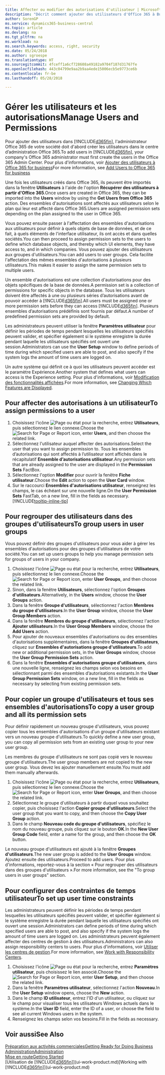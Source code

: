 ```yaml
---
title: Affecter ou modifier des autorisations d'utilisateur | Microsoft Docs
description: "Décrit comment ajouter des utilisateurs d'Office 365 à Business Central, puis affecte des autorisations, des droits d'accès, et des paramètres de sécurité."
author: SorenGP
ms.service: dynamics365-business-central
ms.topic: article
ms.devlang: na
ms.tgt_pltfrm: na
ms.workload: na
ms.search.keywords: access, right, security
ms.date: 05/24/2018
ms.author: sgroespe
ms.translationtype: HT
ms.sourcegitcommit: 4fceff1a6cf728608a49182a9704f187d31767fe
ms.openlocfilehash: 443c04799e9aa2b9aa4ede15006ecb5e9773ce6b
ms.contentlocale: fr-be
ms.lasthandoff: 05/28/2018

---
```

# <a name="manage-users-and-permissions"></a><span data-ttu-id="7f458-103">Gérer les utilisateurs et les autorisations</span><span class="sxs-lookup"><span data-stu-id="7f458-103">Manage Users and Permissions</span></span>
<span data-ttu-id="7f458-104">Pour ajouter des utilisateurs dans [!INCLUDE[d365fin](includes/d365fin_md.md)], l'administrateur Office 365 de votre société doit d'abord créer les utilisateurs dans le centre d’administration Office 365.</span><span class="sxs-lookup"><span data-stu-id="7f458-104">To add users in [!INCLUDE[d365fin](includes/d365fin_md.md)], your company's Office 365 administrator must first create the users in the Office 365 Admin Center.</span></span> <span data-ttu-id="7f458-105">Pour plus d'informations, voir [Ajouter des utilisateurs à Office 365 for business](https://support.office.com/en-us/article/Add-users-to-Office-365-for-business-435ccec3-09dd-4587-9ebd-2f3cad6bc2bc)</span><span class="sxs-lookup"><span data-stu-id="7f458-105">For more information, see [Add Users to Office 365 for business](https://support.office.com/en-us/article/Add-users-to-Office-365-for-business-435ccec3-09dd-4587-9ebd-2f3cad6bc2bc)</span></span>

<span data-ttu-id="7f458-106">Une fois les utilisateurs créés dans Office 365, ils peuvent être importés dans la fenêtre **Utilisateurs** à l'aide de l'option **Récupérer des utilisateurs à partir d'Office 365**.</span><span class="sxs-lookup"><span data-stu-id="7f458-106">Once users are created in Office 365, they can be imported into the **Users** window by using the **Get Users from Office 365** action.</span></span> <span data-ttu-id="7f458-107">Des ensembles d'autorisations sont affectés aux utilisateurs selon le plan qui leur est affecté dans Office 365.</span><span class="sxs-lookup"><span data-stu-id="7f458-107">Users are assigned permission sets depending on the plan assigned to the user in Office 365.</span></span>

<span data-ttu-id="7f458-108">Vous pouvez ensuite passer à l'affectation des ensembles d'autorisations aux utilisateurs pour définir à quels objets de base de données, et de ce fait, à quels éléments de l'interface utilisateur, ils ont accès et dans quelles sociétés.</span><span class="sxs-lookup"><span data-stu-id="7f458-108">You can then proceed to assign permission sets to the users to define which database objects, and thereby which UI elements, they have access to, and in which companies.</span></span> <span data-ttu-id="7f458-109">Vous pouvez ajouter des utilisateurs aux groupes d'utilisateurs.</span><span class="sxs-lookup"><span data-stu-id="7f458-109">You can add users to user groups.</span></span> <span data-ttu-id="7f458-110">Cela facilite l'affectation des mêmes ensembles d'autorisations à plusieurs utilisateurs.</span><span class="sxs-lookup"><span data-stu-id="7f458-110">This makes it easier to assign the same permission sets to multiple users.</span></span>

<span data-ttu-id="7f458-111">Un ensemble d'autorisations est une collection d'autorisations pour des objets spécifiques de la base de données.</span><span class="sxs-lookup"><span data-stu-id="7f458-111">A permission set is a collection of permissions for specific objects in the database.</span></span> <span data-ttu-id="7f458-112">Tous les utilisateurs doivent être affectés à une ou plusieurs séries d’autorisations avant de pouvoir accéder à [!INCLUDE[d365fin](includes/d365fin_md.md)].</span><span class="sxs-lookup"><span data-stu-id="7f458-112">All users must be assigned one or more permission sets before they can access [!INCLUDE[d365fin](includes/d365fin_md.md)].</span></span> <span data-ttu-id="7f458-113">Plusieurs ensembles d’autorisations prédéfinis sont fournis par défaut.</span><span class="sxs-lookup"><span data-stu-id="7f458-113">A number of predefined permission sets are provided by default.</span></span>  

<span data-ttu-id="7f458-114">Les administrateurs peuvent utiliser la fenêtre **Paramètres utilisateur** pour définir les périodes de temps pendant lesquelles les utilisateurs spécifiés peuvent valider, et spécifier également si le système enregistre la durée pendant laquelle les utilisateurs spécifiés ont ouvert une session.</span><span class="sxs-lookup"><span data-stu-id="7f458-114">Administrators can use the **User Setup** window to define periods of time during which specified users are able to post, and also specify if the system logs the amount of time users are logged on.</span></span>

<span data-ttu-id="7f458-115">Un autre système qui définit ce à quoi les utilisateurs peuvent accéder est le paramètre Expérience.</span><span class="sxs-lookup"><span data-stu-id="7f458-115">Another system that defines what users can access is the Experience setting.</span></span> <span data-ttu-id="7f458-116">Pour plus d'informations, voir [Modification des fonctionnalités affichées](ui-experiences.md).</span><span class="sxs-lookup"><span data-stu-id="7f458-116">For more information, see [Changing Which Features are Displayed](ui-experiences.md).</span></span>

## <a name="to-assign-permissions-to-a-user"></a><span data-ttu-id="7f458-117">Pour affecter des autorisations à un utilisateur</span><span class="sxs-lookup"><span data-stu-id="7f458-117">To assign permissions to a user</span></span>
1. <span data-ttu-id="7f458-118">Choisissez l'icône ![Page ou état pour la recherche](media/ui-search/search_small.png "icône Page ou état pour la recherche"), entrez **Utilisateurs**, puis sélectionnez le lien connexe.</span><span class="sxs-lookup"><span data-stu-id="7f458-118">Choose the ![Search for Page or Report](media/ui-search/search_small.png "Search for Page or Report icon") icon, enter **Users**, and then choose the related link.</span></span>
2. <span data-ttu-id="7f458-119">Sélectionnez l'utilisateur auquel affecter des autorisations.</span><span class="sxs-lookup"><span data-stu-id="7f458-119">Select the user that you want to assign permission to.</span></span>
<span data-ttu-id="7f458-120">Tous les ensembles d’autorisations qui sont affectés à l’utilisateur sont affichés dans le récapitulatif **Ensemble d’autorisations utilisateur**.</span><span class="sxs-lookup"><span data-stu-id="7f458-120">Any permission sets that are already assigned to the user are displayed in the **Permission Sets** FactBox.</span></span>
3. <span data-ttu-id="7f458-121">Sélectionnez l'option **Modifier** pour ouvrir la fenêtre **Fiche utilisateur**.</span><span class="sxs-lookup"><span data-stu-id="7f458-121">Choose the **Edit** action to open the **User Card** window.</span></span>
4. <span data-ttu-id="7f458-122">Sur le raccourci **Ensembles d'autorisations utilisateur**, renseignez les champs, le cas échéant sur une nouvelle ligne.</span><span class="sxs-lookup"><span data-stu-id="7f458-122">On the **User Permission Sets** FastTab, on a new line, fill in the fields as necessary.</span></span> [!INCLUDE[tooltip-inline-tip](includes/tooltip-inline-tip_md.md)]

## <a name="to-group-users-in-user-groups"></a><span data-ttu-id="7f458-123">Pour regrouper des utilisateurs dans des groupes d'utilisateurs</span><span class="sxs-lookup"><span data-stu-id="7f458-123">To group users in user groups</span></span>
<span data-ttu-id="7f458-124">Vous pouvez définir des groupes d'utilisateurs pour vous aider à gérer les ensembles d'autorisations pour des groupes d'utilisateurs de votre société.</span><span class="sxs-lookup"><span data-stu-id="7f458-124">You can set up users groups to help you manage permission sets for groups of users in your company.</span></span>

1. <span data-ttu-id="7f458-125">Choisissez l'icône ![Page ou état pour la recherche](media/ui-search/search_small.png "Page ou état pour la recherche"), entrez **Utilisateurs**, puis sélectionnez le lien connexe.</span><span class="sxs-lookup"><span data-stu-id="7f458-125">Choose the ![Search for Page or Report](media/ui-search/search_small.png "Search for Page or Report icon") icon, enter **User Groups**, and then choose the related link.</span></span>
2. <span data-ttu-id="7f458-126">Sinon, dans la fenêtre **Utilisateurs**, sélectionnez l'option **Groupes d'utilisateurs**.</span><span class="sxs-lookup"><span data-stu-id="7f458-126">Alternatively, in the **Users** window, choose the **User Groups** action.</span></span>
3. <span data-ttu-id="7f458-127">Dans la fenêtre **Groupe d'utilisateurs**, sélectionnez l'action **Membres du groupe d'utilisateurs**.</span><span class="sxs-lookup"><span data-stu-id="7f458-127">In the **User Group** window, choose the **User Group Members** action.</span></span>
6. <span data-ttu-id="7f458-128">Dans la fenêtre **Membres du groupe d'utilisateurs**, sélectionnez l'action **Ajouter utilisateurs**.</span><span class="sxs-lookup"><span data-stu-id="7f458-128">In the **User Group Members** window, choose the **Add Users** action.</span></span>
7. <span data-ttu-id="7f458-129">Pour ajouter de nouveaux ensembles d'autorisations ou des ensembles d'autorisations supplémentaires, dans la fenêtre **Groupes d'utilisateurs**, cliquez sur **Ensembles d'autorisations groupe d'utilisateurs**.</span><span class="sxs-lookup"><span data-stu-id="7f458-129">To add new or additional permission sets, in the **User Groups** window, choose the **User Group Permission Sets** action.</span></span>
8. <span data-ttu-id="7f458-130">Dans la fenêtre **Ensembles d'autorisations groupe d'utilisateurs**, dans une nouvelle ligne, renseignez les champs selon vos besoins en sélectionnant parmi des ensembles d’autorisations existants.</span><span class="sxs-lookup"><span data-stu-id="7f458-130">In the **User Group Permission Sets** window, on a new line, fill in the fields as necessary by selecting from existing permission sets.</span></span>

## <a name="to-copy-a-user-group-and-all-its-permission-sets"></a><span data-ttu-id="7f458-131">Pour copier un groupe d'utilisateurs et tous ses ensembles d'autorisations</span><span class="sxs-lookup"><span data-stu-id="7f458-131">To copy a user group and all its permission sets</span></span>
<span data-ttu-id="7f458-132">Pour définir rapidement un nouveau groupe d'utilisateurs, vous pouvez copier tous les ensembles d'autorisations d'un groupe d'utilisateurs existant vers un nouveau groupe d'utilisateurs.</span><span class="sxs-lookup"><span data-stu-id="7f458-132">To quickly define a new user group, you can copy all permission sets from an existing user group to your new user group.</span></span>

<span data-ttu-id="7f458-133">Les membres du groupe d'utilisateurs ne sont pas copié vers le nouveau groupe d'utilisateurs.</span><span class="sxs-lookup"><span data-stu-id="7f458-133">The user group members are not copied to the new user group.</span></span> <span data-ttu-id="7f458-134">Vous devez les ajouter manuellement ensuite.</span><span class="sxs-lookup"><span data-stu-id="7f458-134">You must add them manually afterwards.</span></span>

1. <span data-ttu-id="7f458-135">Choisissez l'icône ![Page ou état pour la recherche](media/ui-search/search_small.png "Page ou état pour la recherche"), entrez **Utilisateurs**, puis sélectionnez le lien connexe.</span><span class="sxs-lookup"><span data-stu-id="7f458-135">Choose the ![Search for Page or Report](media/ui-search/search_small.png "Search for Page or Report icon") icon, enter **User Groups**, and then choose the related link.</span></span>
2. <span data-ttu-id="7f458-136">Sélectionnez le groupe d'utilisateurs à partir duquel vous souhaitez copier, puis choisissez l'action **Copier groupe d'utilisateurs**.</span><span class="sxs-lookup"><span data-stu-id="7f458-136">Select the user group that you want to copy, and then choose the **Copy User Group** action.</span></span>
3. <span data-ttu-id="7f458-137">Dans le champ **Nouveau code du groupe d'utilisateurs**, spécifiez le nom du nouveau groupe, puis cliquez sur le bouton **OK**.</span><span class="sxs-lookup"><span data-stu-id="7f458-137">In the **New User Group Code** field, enter a name for the group, and then choose the **OK** button.</span></span>

<span data-ttu-id="7f458-138">Le nouveau groupe d'utilisateurs est ajouté à la fenêtre **Groupes d'utilisateurs**.</span><span class="sxs-lookup"><span data-stu-id="7f458-138">The new user group is added to the **User Groups** window.</span></span> <span data-ttu-id="7f458-139">Ajoutez ensuite des utilisateurs.</span><span class="sxs-lookup"><span data-stu-id="7f458-139">Proceed to add users.</span></span> <span data-ttu-id="7f458-140">Pour plus d'informations, reportez-vous à la section « Pour regrouper des utilisateurs dans des groupes d'utilisateurs ».</span><span class="sxs-lookup"><span data-stu-id="7f458-140">For more information, see the "To group users in user groups" section.</span></span>

## <a name="to-set-up-user-time-constraints"></a><span data-ttu-id="7f458-141">Pour configurer des contraintes de temps utilisateur</span><span class="sxs-lookup"><span data-stu-id="7f458-141">To set up user time constraints</span></span>
<span data-ttu-id="7f458-142">Les administrateurs peuvent définir les périodes de temps pendant lesquelles les utilisateurs spécifiés peuvent valider, et spécifier également si le système enregistre la durée pendant laquelle les utilisateurs spécifiés ont ouvert une session.</span><span class="sxs-lookup"><span data-stu-id="7f458-142">Administrators can define periods of time during which specified users are able to post, and also specify if the system logs the amount of time users are logged on.</span></span> <span data-ttu-id="7f458-143">Les administrateurs peuvent également affecter des centres de gestion à des utilisateurs.</span><span class="sxs-lookup"><span data-stu-id="7f458-143">Administrators can also assign responsibility centers to users.</span></span> <span data-ttu-id="7f458-144">Pour plus d'informations, voir [Utiliser les centres de gestion](inventory-responsibility-centers.md).</span><span class="sxs-lookup"><span data-stu-id="7f458-144">For more information, see [Work with Responsibility Centers](inventory-responsibility-centers.md).</span></span>

1. <span data-ttu-id="7f458-145">Choisissez l'icône ![Page ou état pour la recherche](media/ui-search/search_small.png "Page ou état pour la recherche"), entrez **Paramètres utilisateur**, puis choisissez le lien associé.</span><span class="sxs-lookup"><span data-stu-id="7f458-145">Choose the ![Search for Page or Report](media/ui-search/search_small.png "Search for Page or Report icon") icon, enter **User Setup**, and then choose the related link.</span></span>
2. <span data-ttu-id="7f458-146">Dans la fenêtre **Paramètres utilisateur**, sélectionnez l'action **Nouveau**.</span><span class="sxs-lookup"><span data-stu-id="7f458-146">In the **User Setup** window opens, choose the **New** action.</span></span>
3. <span data-ttu-id="7f458-147">Dans le champ **ID utilisateur**, entrez l'ID d'un utilisateur, ou cliquez sur le champ pour visualiser tous les utilisateurs Windows actuels dans le système.</span><span class="sxs-lookup"><span data-stu-id="7f458-147">In the **User ID** field, enter the ID of a user, or choose the field to see all current Windows users in the system.</span></span>
4. <span data-ttu-id="7f458-148">Renseignez les champs selon vos besoins.</span><span class="sxs-lookup"><span data-stu-id="7f458-148">Fill in the fields as necessary.</span></span>

## <a name="see-also"></a><span data-ttu-id="7f458-149">Voir aussi</span><span class="sxs-lookup"><span data-stu-id="7f458-149">See Also</span></span>
[<span data-ttu-id="7f458-150">Préparation aux activités commerciales</span><span class="sxs-lookup"><span data-stu-id="7f458-150">Getting Ready for Doing Business</span></span>](ui-get-ready-business.md)  
[<span data-ttu-id="7f458-151">Administration</span><span class="sxs-lookup"><span data-stu-id="7f458-151">Administration</span></span>](admin-setup-and-administration.md)  
[<span data-ttu-id="7f458-152">Mise en route</span><span class="sxs-lookup"><span data-stu-id="7f458-152">Getting Started</span></span>](product-get-started.md)  
<span data-ttu-id="7f458-153">[Utilisation de [!INCLUDE[d365fin](includes/d365fin_md.md)]](ui-work-product.md)</span><span class="sxs-lookup"><span data-stu-id="7f458-153">[Working with [!INCLUDE[d365fin](includes/d365fin_md.md)]](ui-work-product.md)</span></span>  

